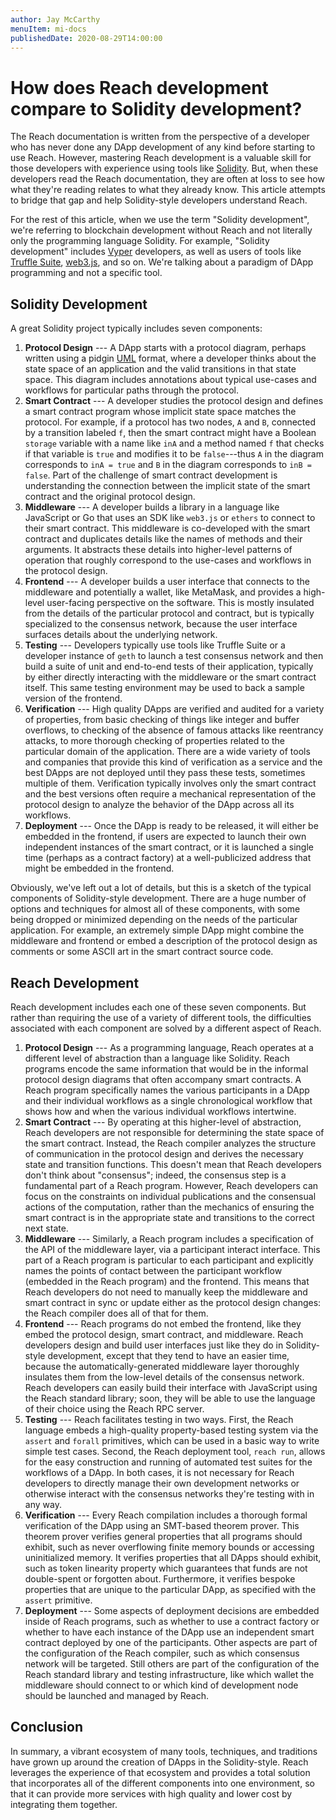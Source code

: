 ```yaml
---
author: Jay McCarthy
menuItem: mi-docs
publishedDate: 2020-08-29T14:00:00
---
```


# How does Reach development compare to Solidity development?

The Reach documentation is written from the perspective of a developer who has never done any DApp development of any kind before starting to use Reach. However, mastering Reach development is a valuable skill for those developers with experience using tools like [Solidity](https://soliditylang.org). But, when these developers read the Reach documentation, they are often at loss to see how what they're reading relates to what they already know. This article attempts to bridge that gap and help Solidity-style developers understand Reach.

For the rest of this article, when we use the term "Solidity development", we're referring to blockchain development without Reach and not literally only the programming language Solidity. For example, "Solidity development" includes [Vyper](https://github.com/vyperlang/vyper) developers, as well as users of tools like [Truffle Suite](https://www.trufflesuite.com), [web3.js](https://web3js.readthedocs.io/), and so on. We're talking about a paradigm of DApp programming and not a specific tool.

## Solidity Development

A great Solidity project typically includes seven components:

1. **Protocol Design** --- A DApp starts with a protocol diagram, perhaps written using a pidgin [UML](https://en.wikipedia.org/wiki/Unified_Modeling_Language) format, where a developer thinks about the state space of an application and the valid transitions in that state space.
This diagram includes annotations about typical use-cases and workflows for particular paths through the protocol.
2. **Smart Contract** --- A developer studies the protocol design and defines a smart contract program whose implicit state space matches the protocol.
For example, if a protocol has two nodes, `A` and `B`, connected by a transition labeled `f`, then the smart contract might have a Boolean `storage` variable with a name like `inA` and a method named `f` that checks if that variable is `true` and modifies it to be `false`---thus `A` in the diagram corresponds to `inA = true` and `B` in the diagram corresponds to `inB = false`.
Part of the challenge of smart contract development is understanding the connection between the implicit state of the smart contract and the original protocol design.
3. **Middleware** --- A developer builds a library in a language like JavaScript or Go that uses an SDK like `web3.js` or `ethers` to connect to their smart contract.
This middleware is co-developed with the smart contract and duplicates details like the names of methods and their arguments.
It abstracts these details into higher-level patterns of operation that roughly correspond to the use-cases and workflows in the protocol design.
4. **Frontend** --- A developer builds a user interface that connects to the middleware and potentially a wallet, like MetaMask, and provides a high-level user-facing perspective on the software.
This is mostly insulated from the details of the particular protocol and contract, but is typically specialized to the consensus network, because the user interface surfaces details about the underlying network.
5. **Testing** --- Developers typically use tools like Truffle Suite or a developer instance of `geth` to launch a test consensus network and then build a suite of unit and end-to-end tests of their application, typically by either directly interacting with the middleware or the smart contract itself.
This same testing environment may be used to back a sample version of the frontend.
6. **Verification** --- High quality DApps are verified and audited for a variety of properties, from basic checking of things like integer and buffer overflows, to checking of the absence of famous attacks like reentrancy attacks, to more thorough checking of properties related to the particular domain of the application.
There are a wide variety of tools and companies that provide this kind of verification as a service and the best DApps are not deployed until they pass these tests, sometimes multiple of them.
Verification typically involves only the smart contract and the best versions often require a mechanical representation of the protocol design to analyze the behavior of the DApp across all its workflows.
7. **Deployment** --- Once the DApp is ready to be released, it will either be embedded in the frontend, if users are expected to launch their own independent instances of the smart contract, or it is launched a single time (perhaps as a contract factory) at a well-publicized address that might be embedded in the frontend.


Obviously, we've left out a lot of details, but this is a sketch of the typical components of Solidity-style development.
There are a huge number of options and techniques for almost all of these components, with some being dropped or minimized depending on the needs of the particular application.
For example, an extremely simple DApp might combine the middleware and frontend or embed a description of the protocol design as comments or some ASCII art in the smart contract source code.

## Reach Development

Reach development includes each one of these seven components. But rather than requiring the use of a variety of different tools, the difficulties associated with each component are solved by a different aspect of Reach.

1. **Protocol Design** --- As a programming language, Reach operates at a different level of abstraction than a language like Solidity.
Reach programs encode the same information that would be in the informal protocol design diagrams that often accompany smart contracts.
A Reach program specifically names the various participants in a DApp and their individual workflows as a single chronological workflow that shows how and when the various individual workflows intertwine.
2. **Smart Contract** --- By operating at this higher-level of abstraction, Reach developers are not responsible for determining the state space of the smart contract.
Instead, the Reach compiler analyzes the structure of communication in the protocol design and derives the necessary state and transition functions.
This doesn't mean that Reach developers don't think about "consensus"; indeed, the consensus step is a fundamental part of a Reach program.
However, Reach developers can focus on the constraints on individual publications and the consensual actions of the computation, rather than the mechanics of ensuring the smart contract is in the appropriate state and transitions to the correct next state.
3. **Middleware** --- Similarly, a Reach program includes a specification of the API of the middleware layer, via a participant interact interface.
This part of a Reach program is particular to each participant and explicitly names the points of contact between the participant workflow (embedded in the Reach program) and the frontend.
This means that Reach developers do not need to manually keep the middleware and smart contract in sync or update either as the protocol design changes: the Reach compiler does all of that for them.
4. **Frontend** --- Reach programs do not embed the frontend, like they embed the protocol design, smart contract, and middleware.
Reach developers design and build user interfaces just like they do in Solidity-style development, except that they tend to have an easier time, because the automatically-generated middleware layer thoroughly insulates them from the low-level details of the consensus network.
Reach developers can easily build their interface with JavaScript using the Reach standard library; soon, they will be able to use the language of their choice using the Reach RPC server.
5. **Testing** --- Reach facilitates testing in two ways.
First, the Reach language embeds a high-quality property-based testing system via the `assert` and `forall` primitives, which can be used in a basic way to write simple test cases.
Second, the Reach deployment tool, `reach run`, allows for the easy construction and running of automated test suites for the workflows of a DApp.
In both cases, it is not necessary for Reach developers to directly manage their own development networks or otherwise interact with the consensus networks they're testing with in any way.
6. **Verification** --- Every Reach compilation includes a thorough formal verification of the DApp using an SMT-based theorem prover.
This theorem prover verifies general properties that all programs should exhibit, such as never overflowing finite memory bounds or accessing uninitialized memory.
It verifies properties that all DApps should exhibit, such as token linearity property which guarantees that funds are not double-spent or forgotten about.
Furthermore, it verifies bespoke properties that are unique to the particular DApp, as specified with the `assert` primitive.
7. **Deployment** --- Some aspects of deployment decisions are embedded inside of Reach programs, such as whether to use a contract factory or whether to have each instance of the DApp use an independent smart contract deployed by one of the participants.
Other aspects are part of the configuration of the Reach compiler, such as which consensus network will be targeted.
Still others are part of the configuration of the Reach standard library and testing infrastructure, like which wallet the middleware should connect to or which kind of development node should be launched and managed by Reach.

## Conclusion

In summary, a vibrant ecosystem of many tools, techniques, and traditions have grown up around the creation of DApps in the Solidity-style.
Reach leverages the experience of that ecosystem and provides a total solution that incorporates all of the different components into one environment, so that it can provide more services with high quality and lower cost by integrating them together.